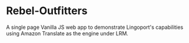 # Rebel-Outfitters
A single page Vanilla JS web app to demonstrate Lingoport's capabilities using Amazon Translate as the engine under LRM.
